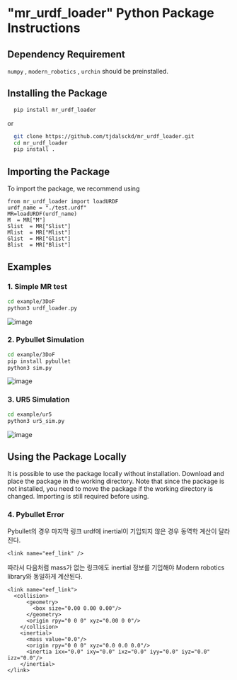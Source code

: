 # "mr_urdf_loader" Python Package Instructions #

## Dependency Requirement

`numpy` , `modern_robotics` , `urchin` should be preinstalled.

## Installing the Package ##
```bash
  pip install mr_urdf_loader
```

or

```bash
  git clone https://github.com/tjdalsckd/mr_urdf_loader.git
  cd mr_urdf_loader
  pip install .
```



## Importing the Package ##

To import the package, we recommend using

```
from mr_urdf_loader import loadURDF
urdf_name = "./test.urdf"
MR=loadURDF(urdf_name)
M  = MR["M"]
Slist  = MR["Slist"]
Mlist  = MR["Mlist"]
Glist  = MR["Glist"]
Blist  = MR["Blist"]

```


## Examples ##
### 1. Simple MR test
```bash
cd example/3DoF
python3 urdf_loader.py
```
![image](https://user-images.githubusercontent.com/53217819/202921164-f450da46-58bd-4335-a0b7-018957b851b0.png)


### 2. Pybullet Simulation
```bash
cd example/3DoF
pip install pybullet
python3 sim.py
```
![image](https://user-images.githubusercontent.com/53217819/202921126-a5c297fb-fd0f-4ef4-91fe-4e0b7821c516.png)


### 3. UR5 Simulation
```bash
cd example/ur5
python3 ur5_sim.py
```
![image](https://user-images.githubusercontent.com/53217819/202973442-54be472e-c43e-4569-981f-bc87bf00b678.png)
## Using the Package Locally ##

It is possible to use the package locally without installation. Download and
place the package in the working directory. Note that since the package is 
not installed, you need to move the package if the working directory is
changed. Importing is still required before using.


### 4. Pybullet Error
Pybullet의 경우 마지막 링크 urdf에 inertial이 기입되지 않은 경우 동역학 계산이 달라진다.
```
<link name="eef_link" />

```
따라서 다음처럼 mass가 없는 링크에도 inertial 정보를 기입해야 Modern robotics library와 동일하게 계산된다.

```
<link name="eef_link">
  <collision>
      <geometry>
        <box size="0.00 0.00 0.00"/>
      </geometry>
      <origin rpy="0 0 0" xyz="0.00 0 0"/>
    </collision>
    <inertial>
      <mass value="0.0"/>
      <origin rpy="0 0 0" xyz="0.0 0.0 0.0"/>
      <inertia ixx="0.0" ixy="0.0" ixz="0.0" iyy="0.0" iyz="0.0" izz="0.0"/>
    </inertial>
</link>

```
